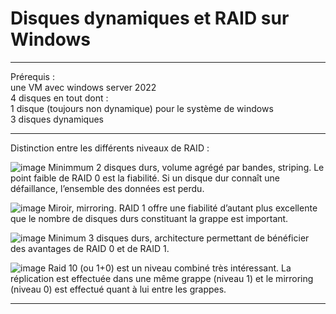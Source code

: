 # Disques dynamiques et RAID sur Windows
___

Prérequis :  
une VM avec windows server 2022   
4 disques en tout dont :   
1 disque (toujours non dynamique) pour le système de windows   
3 disques dynamiques    

______

Distinction entre les différents niveaux de RAID :   

![image](https://github.com/techerbeatrice/disques_dynamiques_et_raid_sur_Windows/assets/138071140/317ccbd7-ce11-4afe-b5d6-7bc492a35c25)
Minimmum 2 disques durs, volume agrégé par bandes, striping. Le point faible de RAID 0 est la fiabilité. Si un disque dur connaît une défaillance, l’ensemble des données est perdu.   

![image](https://github.com/techerbeatrice/disques_dynamiques_et_raid_sur_Windows/assets/138071140/15379ac9-2d68-4a54-b9e4-b01b9721d6e8)
Miroir, mirroring. RAID 1 offre une fiabilité d’autant plus excellente que le nombre de disques durs constituant la grappe est important.

![image](https://github.com/techerbeatrice/disques_dynamiques_et_raid_sur_Windows/assets/138071140/28d4fead-0f3f-453b-9df1-5a7c8f845d52)
Minimum 3 disques durs, architecture permettant de bénéficier des avantages de RAID 0 et de RAID 1.

![image](https://github.com/techerbeatrice/disques_dynamiques_et_raid_sur_Windows/assets/138071140/ebfe0860-2681-4d3b-a89c-11f5132d0385)
Raid 10 (ou 1+0) est un niveau combiné très intéressant. La réplication est effectuée dans une même grappe (niveau 1) et le mirroring (niveau 0) est effectué quant à lui entre les grappes.   

____

